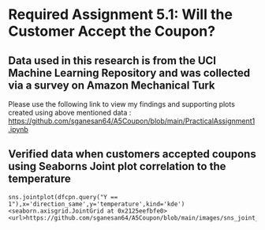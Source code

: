 # Required Assignment 5.1: Will the Customer Accept the Coupon? 
## Data used in this research is from the UCI Machine Learning Repository and was collected via a survey on Amazon Mechanical Turk
Please use the following link to view my findings and supporting plots created using above mentioned data : <url>https://github.com/sganesan64/A5Coupon/blob/main/PracticalAssignment1.ipynb</url>
## Verified data when customers accepted coupons using Seaborns Joint plot correlation to the temperature
    sns.jointplot(dfcpn.query("Y == 1"),x='direction_same',y='temperature',kind='kde')
    <seaborn.axisgrid.JointGrid at 0x2125eefbfe0>
    <url>https://github.com/sganesan64/A5Coupon/blob/main/images/sns_joint_accepted_temp.PNG</url>